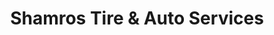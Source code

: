 ---
title: "Shamros Tire & Auto Services"
url: /fleischmanns/shamros-tire-und-auto-services/
shop: Autowerkstatt
---